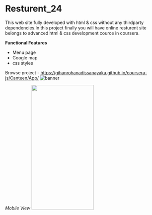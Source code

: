 # Resturent_24

This web site fully developed with html & css without any thirdparty dependencies.In this project finally you will have online resturent site belongs to advanced html & css development cource in coursera.

**Functional Features**
* Menu page
* Google map 
* css styles
  

Browse project - https://gihanrohanadissanayaka.github.io/coursera-js/Canteen/App/
![banner](https://i.im.ge/2021/08/08/077aL.png)

_Mobile View_
<img src="https://i.im.ge/2021/08/08/07DyG.jpg" width="200" height="400" />
